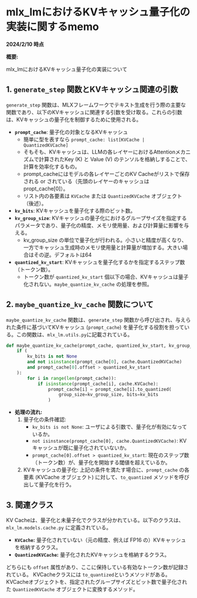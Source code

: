 # mlx_lmにおけるKVキャッシュ量子化の実装に関するmemo
**2024/2/10 時点**

**概要:**

mlx_lmにおけるKVキャッシュ量子化の実装について


## 1. `generate_step` 関数とKVキャッシュ関連の引数

`generate_step` 関数は、MLXフレームワークでテキスト生成を行う際の主要な関数であり、以下のKVキャッシュに関連する引数を受け取る。これらの引数は、KVキャッシュの量子化を制御するために使用される。

*   **`prompt_cache`**: 量子化の対象となるKVキャッシュ
    *   簡単に型を表すなら `prompt_cache: list[KVCache | QuantizedKVCache]`
    *   そもそも、KVキャッシュは、LLMの各レイヤーにおけるAttentionメカニズムで計算されたKey (K) と Value (V) のテンソルを格納しすることで、計算を効率化するもの。
    *   prompt_cacheにはモデルの各レイヤーごとのKV Cacheがリストで保存される or されている（先頭のレイヤーのキャッシュはpropt_cache[0]）。
    *   リスト内の各要素は `KVCache` または `QuantizedKVCache` オブジェクト（後述）。
*   **`kv_bits`**: KVキャッシュを量子化する際のビット数。
*   **`kv_group_size`**: KVキャッシュの量子化におけるグループサイズを指定するパラメータであり、量子化の精度、メモリ使用量、および計算量に影響を与える。
    *   kv_group_size の単位で量子化が行われる。小さいと精度が高くなり、一方でキャッシュ生成時のメモリ使用量と計算量が増加する。大きい場合はその逆。デフォルトは64
*   **`quantized_kv_start`**: KVキャッシュを量子化するかを指定するステップ数（トークン数）。
    *   トークン数が `quantized_kv_start` 個以下の場合、KVキャッシュは量子化されない。`maybe_quantize_kv_cache` の処理を参照。

## 2. `maybe_quantize_kv_cache` 関数について

`maybe_quantize_kv_cache` 関数は、`generate_step` 関数から呼び出され、与えられた条件に基づいてKVキャッシュ (`prompt_cache`) を量子化する役割を担っている。この関数は、`mlx_lm.utils.py`に記載されている。

```python
def maybe_quantize_kv_cache(prompt_cache, quantized_kv_start, kv_group_size, kv_bits):
    if (
        kv_bits is not None
        and not isinstance(prompt_cache[0], cache.QuantizedKVCache)
        and prompt_cache[0].offset > quantized_kv_start
    ):
        for i in range(len(prompt_cache)):
            if isinstance(prompt_cache[i], cache.KVCache):
                prompt_cache[i] = prompt_cache[i].to_quantized(
                    group_size=kv_group_size, bits=kv_bits
                )
```

*   **処理の流れ:**
    1.  量子化の条件確認:
        *   `kv_bits is not None`: ユーザによる引数で、量子化が有効になっているか。
        *   `not isinstance(prompt_cache[0], cache.QuantizedKVCache)`: KVキャッシュが既に量子化されていないか。
        *   `prompt_cache[0].offset > quantized_kv_start`: 現在のステップ数（トークン数）が、量子化を開始する閾値を超えているか。
    2.  KVキャッシュの量子化: 上記の条件を満たす場合に、`prompt_cache` の各要素 (KVCache オブジェクト) に対して、`to_quantized` メソッドを呼び出して量子化を行う。

## 3. 関連クラス

KV Cacheは、量子化と未量子化でクラスが分かれている。以下のクラスは、`mlx_lm.models.cache.py` に定義されている。

*   **`KVCache`:** 量子化されていない（元の精度、例えば FP16 の）KVキャッシュを格納するクラス。
*   **`QuantizedKVCache`:** 量子化されたKVキャッシュを格納するクラス。

どちらにも `offset` 属性があり、ここに保持している有効なトークン数が記録されている。
KVCacheクラスには `to_quantized`というメソッドがある。KVCacheオブジェクトを、指定されたグループサイズとビット数で量子化された `QuantizedKVCache` オブジェクトに変換するメソッド。

